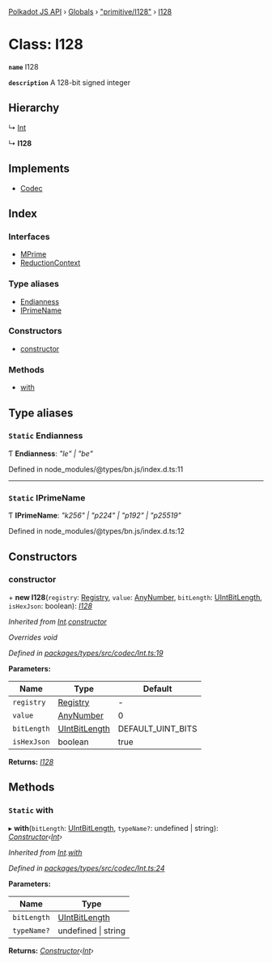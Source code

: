 [Polkadot JS API](../README.md) › [Globals](../globals.md) › ["primitive/I128"](../modules/_primitive_i128_.md) › [I128](_primitive_i128_.i128.md)

# Class: I128

**`name`** I128

**`description`** 
A 128-bit signed integer

## Hierarchy

  ↳ [Int](_codec_int_.int.md)

  ↳ **I128**

## Implements

* [Codec](../interfaces/_types_codec_.codec.md)

## Index

### Interfaces

* [MPrime](../interfaces/_primitive_i128_.i128.mprime.md)
* [ReductionContext](../interfaces/_primitive_i128_.i128.reductioncontext.md)

### Type aliases

* [Endianness](_primitive_i128_.i128.md#static-endianness)
* [IPrimeName](_primitive_i128_.i128.md#static-iprimename)

### Constructors

* [constructor](_primitive_i128_.i128.md#constructor)

### Methods

* [with](_primitive_i128_.i128.md#static-with)

## Type aliases

### `Static` Endianness

Ƭ **Endianness**: *"le" | "be"*

Defined in node_modules/@types/bn.js/index.d.ts:11

___

### `Static` IPrimeName

Ƭ **IPrimeName**: *"k256" | "p224" | "p192" | "p25519"*

Defined in node_modules/@types/bn.js/index.d.ts:12

## Constructors

###  constructor

\+ **new I128**(`registry`: [Registry](../interfaces/_types_registry_.registry.md), `value`: [AnyNumber](../modules/_types_helpers_.md#anynumber), `bitLength`: [UIntBitLength](../modules/_codec_abstractint_.md#uintbitlength), `isHexJson`: boolean): *[I128](_primitive_i128_.i128.md)*

*Inherited from [Int](_codec_int_.int.md).[constructor](_codec_int_.int.md#constructor)*

*Overrides void*

*Defined in [packages/types/src/codec/Int.ts:19](https://github.com/polkadot-js/api/blob/4156eb44ab/packages/types/src/codec/Int.ts#L19)*

**Parameters:**

Name | Type | Default |
------ | ------ | ------ |
`registry` | [Registry](../interfaces/_types_registry_.registry.md) | - |
`value` | [AnyNumber](../modules/_types_helpers_.md#anynumber) | 0 |
`bitLength` | [UIntBitLength](../modules/_codec_abstractint_.md#uintbitlength) | DEFAULT_UINT_BITS |
`isHexJson` | boolean | true |

**Returns:** *[I128](_primitive_i128_.i128.md)*

## Methods

### `Static` with

▸ **with**(`bitLength`: [UIntBitLength](../modules/_codec_abstractint_.md#uintbitlength), `typeName?`: undefined | string): *[Constructor](../interfaces/_types_codec_.constructor.md)‹[Int](_codec_int_.int.md)›*

*Inherited from [Int](_codec_int_.int.md).[with](_codec_int_.int.md#static-with)*

*Defined in [packages/types/src/codec/Int.ts:24](https://github.com/polkadot-js/api/blob/4156eb44ab/packages/types/src/codec/Int.ts#L24)*

**Parameters:**

Name | Type |
------ | ------ |
`bitLength` | [UIntBitLength](../modules/_codec_abstractint_.md#uintbitlength) |
`typeName?` | undefined &#124; string |

**Returns:** *[Constructor](../interfaces/_types_codec_.constructor.md)‹[Int](_codec_int_.int.md)›*
